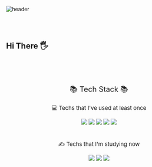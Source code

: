 ![header](https://capsule-render.vercel.app/api?type=waving&color=auto&height=150&section=header&text=xeoxxn_GitHub&fontSize=60&animation=fadeIn&fontAlignY=38&desc=KMU%20SW&nbsp;22&descAlignY=51&descAlign=62)

<br><br>
## Hi There 🖐


<br><br><br>
<div align="center" style="font-size: 20px;">📚 Tech Stack 📚</p>
<div align="center" style="font-size: 15px;">💻 Techs that I've used at least once

</p> 
<div align="center">
	<img src="https://img.shields.io/badge/Python-3776AB?style=flat&logo=Python&logoColor=white" />    
	<img src="https://img.shields.io/badge/HTML5-E34F26?style=flat&logo=HTML5&logoColor=white" />
	<img src="https://img.shields.io/badge/CSS3-1572B6?style=flat&logo=CSS3&logoColor=white" />
	
<img src="https://img.shields.io/badge/React-61DAFB?style=flat&logo=react&logoColor=white" />
    <img src="https://img.shields.io/badge/javascript-F7DF1E?style=flat&logo=javascript&logoColor=white" />
</div>
<br><br>
<div align="center" style="font-size: 15px;">✍ Techs that I'm studying now</p>
<img src="https://img.shields.io/badge/C++-00599C?style=flat&logo=cplusplus&logoColor=white" />
<img src="https://img.shields.io/badge/Java-007396?style=flat&logo=Java&logoColor=white" />
<img src="https://img.shields.io/badge/Flutter-02569B?style=flat&logo=flutter&logoColor=white" />
